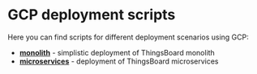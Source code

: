 # GCP deployment scripts

Here you can find scripts for different deployment scenarios using GCP:

- [**monolith**](https://thingsboard.io/docs/user-guide/install/cluster/gcp-monolith-setup/) - simplistic deployment of ThingsBoard monolith
- [**microservices**](https://thingsboard.io/docs/user-guide/install/cluster/gcp-microservices-setup/) - deployment of ThingsBoard microservices
